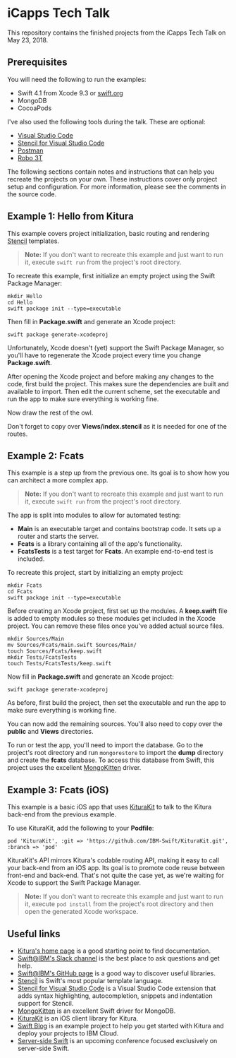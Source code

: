 # iCapps Tech Talk

This repository contains the finished projects from the iCapps Tech Talk on May 23, 2018.

## Prerequisites

You will need the following to run the examples:

- Swift 4.1 from Xcode 9.3 or [swift.org](https://swift.org/download/)
- MongoDB
- CocoaPods

I've also used the following tools during the talk. These are optional:

- [Visual Studio Code](https://code.visualstudio.com)
- [Stencil for Visual Studio Code](https://marketplace.visualstudio.com/items?itemName=svanimpe.stencil)
- [Postman](https://www.getpostman.com)
- [Robo 3T](https://robomongo.org)

The following sections contain notes and instructions that can help you recreate the projects on your own. These instructions cover only project setup and configuration. For more information, please see the comments in the source code.

## Example 1: Hello from Kitura

This example covers project initialization, basic routing and rendering [Stencil](https://github.com/stencilproject/Stencil) templates.

> **Note:** If you don't want to recreate this example and just want to run it, execute `swift run` from the project's root directory.

To recreate this example, first initialize an empty project using the Swift Package Manager:

```
mkdir Hello
cd Hello
swift package init --type=executable
```

Then fill in **Package.swift** and generate an Xcode project:

```
swift package generate-xcodeproj
```

Unfortunately, Xcode doesn't (yet) support the Swift Package Manager, so you'll have to regenerate the Xcode project every time you change **Package.swift**.

After opening the Xcode project and before making any changes to the code, first build the project. This makes sure the dependencies are built and available to import. Then edit the current scheme, set the executable and run the app to make sure everything is working fine.

Now draw the rest of the owl.

Don't forget to copy over **Views/index.stencil** as it is needed for one of the routes.

## Example 2: Fcats

This example is a step up from the previous one. Its goal is to show how you can architect a more complex app.

> **Note:** If you don't want to recreate this example and just want to run it, execute `swift run` from the project's root directory.

The app is split into modules to allow for automated testing:

- **Main** is an executable target and contains bootstrap code. It sets up a router and starts the server.
- **Fcats** is a library containing all of the app's functionality.
- **FcatsTests** is a test target for **Fcats**. An example end-to-end test is included.

To recreate this project, start by initializing an empty project:

```
mkdir Fcats
cd Fcats
swift package init --type=executable
```

Before creating an Xcode project, first set up the modules. A **keep.swift** file is added to empty modules so these modules get included in the Xcode project. You can remove these files once you've added actual source files.

```
mkdir Sources/Main
mv Sources/Fcats/main.swift Sources/Main/
touch Sources/Fcats/keep.swift
mkdir Tests/FcatsTests
touch Tests/FcatsTests/keep.swift
```

Now fill in **Package.swift** and generate an Xcode project:

```
swift package generate-xcodeproj
```

As before, first build the project, then set the executable and run the app to make sure everything is working fine.

You can now add the remaining sources. You'll also need to copy over the **public** and **Views** directories.

To run or test the app, you'll need to import the database. Go to the project's root directory and run `mongorestore` to import the **dump** directory and create the **fcats** database. To access this database from Swift, this project uses the excellent [MongoKitten](https://github.com/OpenKitten/MongoKitten) driver.

## Example 3: Fcats (iOS)

This example is a basic iOS app that uses [KituraKit](https://github.com/IBM-Swift/KituraKit) to talk to the Kitura back-end from the previous example.

To use KituraKit, add the following to your **Podfile**:

```
pod 'KituraKit', :git => 'https://github.com/IBM-Swift/KituraKit.git', :branch => 'pod'
```

KituraKit's API mirrors Kitura's codable routing API, making it easy to call your back-end from an iOS app. Its goal is to promote code reuse between front-end and back-end. That's not quite the case yet, as we're waiting for Xcode to support the Swift Package Manager.

> **Note:** If you don't want to recreate this example and just want to run it, execute `pod install` from the project's root directory and then open the generated Xcode workspace.

## Useful links

- [Kitura's home page](https://www.kitura.io) is a good starting point to find documentation.
- [Swift@IBM's Slack channel](http://slack.kitura.io/) is the best place to ask questions and get help.
- [Swift@IBM's GitHub page](https://github.com/IBM-Swift/) is a good way to discover useful libraries.
- [Stencil](https://github.com/stencilproject/Stencil) is Swift's most popular template language.
- [Stencil for Visual Studio Code](https://marketplace.visualstudio.com/items?itemName=svanimpe.stencil) is a Visual Studio Code extension that adds syntax highlighting, autocompletion, snippets and indentation support for Stencil.
- [MongoKitten](https://github.com/OpenKitten/MongoKitten) is an excellent Swift driver for MongoDB.
- [KituraKit](https://github.com/IBM-Swift/KituraKit) is an iOS client library for Kitura.
- [Swift Blog](https://github.com/svanimpe/swift-blog) is an example project to help you get started with Kitura and deploy your projects to IBM Cloud.
- [Server-side Swift](https://www.serversideswift.info) is an upcoming conference focused exclusively on server-side Swift.
